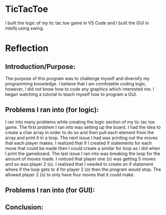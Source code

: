 # TicTacToe
I built the logic of my tic tac toe game in VS Code and I built the GUI in intellij using swing.

# Reflection

## Introduction/Purpose:
The purpose of this program was to challenge myself and diversify my programming knowledge. I believe that I am comfotable coding logic, however, I did not know how to code any graphics which interested me. I began watching a tutorial to teach myself how to program a GUI.

## Problems I ran into (for logic):
I ran into many problems while creating the logic section of my tic tac toe game. The first problem I ran into was setting up the board. I had the idea to create a char array in order to do so and then pull each element from the array and print it in a loop. The next issue I had was printing out the moves that each player makes. I realized that if I created if statements for each move that could be made then I could create a similar for loop as I did when I print the gameboard. The last issue I ran into was breaking the loop for the amount of moves made. I noticed that player one (x) was getting 5 moves and so was player 2 (o). I realized that I needed to create an if statement where if the loop gets to 4 for player 2 (o) then the program would stop. The allowed player 2 (o) to only have four moves that it could make. 


## Problems I ran into (for GUI):


## Conclusion:
